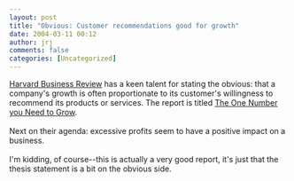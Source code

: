 ```yaml
---
layout: post
title: "Obvious: Customer recommendations good for growth"
date: 2004-03-11 00:12
author: jrj
comments: false
categories: [Uncategorized]
---
```

<a href="http://harvardbusinessonline.hbsp.harvard.edu/b01/en/home/index.jhtml?_requestid=58030" target="_blank">Harvard Business Review</a> has a keen talent for stating the obvious: that a company's growth is often proportionate to its customer's willingness to recommend its products or services. The report is titled <a href="http://harvardbusinessonline.hbsp.harvard.edu/b01/en/common/item_detail.jhtml?id=5534" target="_blank">The One Number you Need to Grow</a>.<br /><br />Next on their agenda: excessive profits seem to have a positive impact on a business.<br /><br />I'm kidding, of course--this is actually a very good report, it's just that the thesis statement is a bit on the obvious side.
